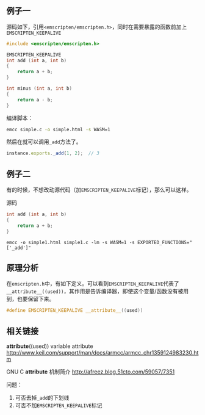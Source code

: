 ## 例子一

源码如下，引用`<emscripten/emscripten.h>`，同时在需要暴露的函数前加上`EMSCRIPTEN_KEEPALIVE`

```c
#include <emscripten/emscripten.h>

EMSCRIPTEN_KEEPALIVE
int add (int a, int b)
{
    return a + b;
}

int minus (int a, int b)
{
    return a - b;
}
```
 
编译脚本：

```bash
emcc simple.c -o simple.html -s WASM=1
```

然后在就可以调用`_add`方法了。

```javascript
instance.exports._add(1, 2);  // 3
```

## 例子二

有的时候，不想改动源代码（加`EMSCRIPTEN_KEEPALIVE`标记），那么可以这样。

源码

```c
int add (int a, int b)
{
    return a + b;
}
```

```
emcc -o simple1.html simple1.c -lm -s WASM=1 -s EXPORTED_FUNCTIONS="['_add']"
```

## 原理分析

在`emscripten.h`中，有如下定义。可以看到`EMSCRIPTEN_KEEPALIVE`代表了`__attribute__((used))`，其作用是告诉编译器，即使这个变量/函数没有被用到，也要保留下来。

```c
#define EMSCRIPTEN_KEEPALIVE __attribute__((used))
```

## 相关链接

 __attribute__((used)) variable attribute
http://www.keil.com/support/man/docs/armcc/armcc_chr1359124983230.htm

GNU C __attribute__ 机制简介
http://afreez.blog.51cto.com/59057/7351

问题：

1. 可否去掉`_add`的下划线
2. 可否不加`EMSCRIPTEN_KEEPALIVE`标记